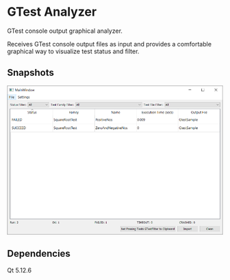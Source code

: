 # GTest Analyzer

GTest console output graphical analyzer.

Receives GTest console output files as input and provides a comfortable graphical way to visualize test status and filter.

## Snapshots

![Snapshot](documentation\Snapshot.png)

## Dependencies

Qt 5.12.6